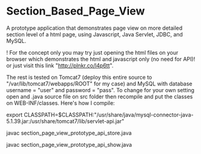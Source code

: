 # Section_Based_Page_View
A prototype application that demonstrates page view on more detailed section level of a html page, using Javascript, Java Servlet, JDBC, and MySQL.

! For the concept only you may try just opening the html files on your browser which demonstrates the html and javascript only (no need for API)! or just visit this link "http://plnkr.co/l4p6tt".

The rest is tested on Tomcat7 (deploy this entire source to "/var/lib/tomcat7/webapps/ROOT" for my case) and MySQL with database username = "user" and password = "pass". To change for your own setting open and .java source file on src folder then recompile and put the classes on WEB-INF/classes. Here's how I compile:

export CLASSPATH=$CLASSPATH:"/usr/share/java/mysql-connector-java-5.1.39.jar:/usr/share/tomcat7/lib/servlet-api.jar"

javac section_page_view_prototype_api_store.java

javac section_page_view_prototype_api_show.java
